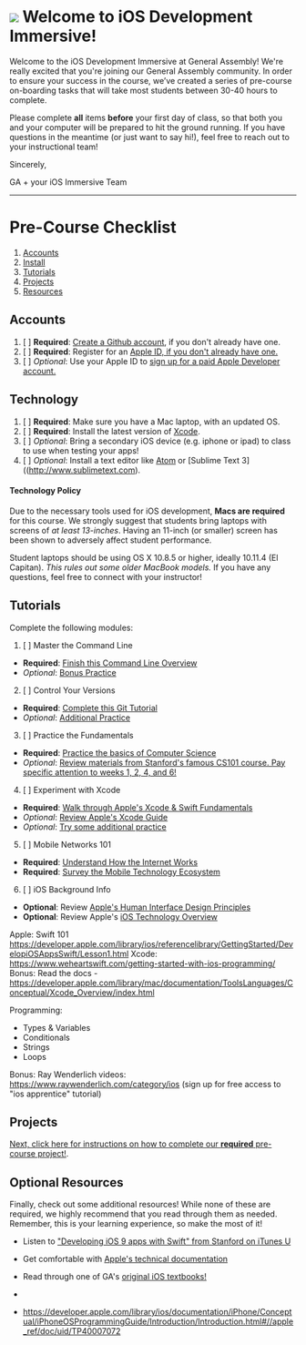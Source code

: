 # ![](https://ga-dash.s3.amazonaws.com/production/assets/logo-9f88ae6c9c3871690e33280fcf557f33.png) Welcome to iOS Development Immersive!

Welcome to the iOS Development Immersive at General Assembly! We're really excited that you're joining our General Assembly community. In order to ensure your success in the course, we’ve created a series of pre-course on-boarding tasks that will take most students between 30-40 hours to complete.

Please complete **all** items **before** your first day of class, so that both you and your computer will be prepared to hit the ground running. If you have questions in the meantime (or just want to say hi!), feel free to reach out to your instructional team!

Sincerely,

GA + your iOS Immersive Team

---

# Pre-Course Checklist
1. [Accounts](#account)
2. [Install](#install)
3. [Tutorials](#tutorials)
4. [Projects](#projects)
5. [Resources](#resources)

<a name="account"></a>
## Accounts
1. [ ] **Required**: [Create a Github account](https://github.com/join), if you don't already have one.
2. [ ] **Required**: Register for an [Apple ID, if you don't already have one.](https://www.apple.com/support/appleid/create-signin/)
3. [ ] *Optional*: Use your Apple ID to [sign up for a paid Apple Developer account.](https://developer.apple.com)

<a name="install"></a>
## Technology
1. [ ] **Required**: Make sure you have a Mac laptop, with an updated OS.
2. [ ] **Required**: Install the latest version of [Xcode](https://developer.apple.com/xcode/).
3. [ ] *Optional*: Bring a secondary iOS device (e.g. iphone or ipad) to class to use when testing your apps!
4. [ ] *Optional*: Install a text editor like [Atom](https://atom.io) or [Sublime Text 3]((http://www.sublimetext.com).

#### Technology Policy

Due to the necessary tools used for iOS development, **Macs are required** for this course. We strongly suggest that students bring laptops with screens of *at least 13-inches*. Having an 11-inch (or smaller) screen has been shown to adversely affect student performance.

Student laptops should be using OS X 10.8.5 or higher, ideally 10.11.4 (El Capitan). *This rules out some older MacBook models.* If you have any questions, feel free to connect with your instructor!

<a name="tutorials"></a>
## Tutorials
Complete the following modules:

1. [ ] Master the Command Line
 * **Required**: [Finish this Command Line Overview](http://generalassembly.github.io/prework/cl/#/)
 * *Optional*: [Bonus Practice](https://www.codecademy.com/learn/learn-the-command-line)

2. [ ] Control Your Versions
 * **Required**: [Complete this Git Tutorial](https://www.codecademy.com/learn/learn-git)
 * *Optional*: [Additional Practice](https://www.codeschool.com/courses/try-git)

3. [ ] Practice the Fundamentals
 * **Required**: [Practice the basics of Computer Science](https://www.codecademy.com/courses/programming-intro/0/1)
 * *Optional*: [Review materials from Stanford's famous CS101 course. Pay specific attention to weeks 1, 2, 4, and 6!](http://web.stanford.edu/class/cs101/)


4. [ ] Experiment with Xcode
 * **Required**: [Walk through Apple's Xcode & Swift Fundamentals](https://developer.apple.com/library/ios/referencelibrary/GettingStarted/DevelopiOSAppsSwift/Lesson1.html)
 * *Optional*: [Review Apple's Xcode Guide](https://developer.apple.com/library/mac/documentation/ToolsLanguages/Conceptual/Xcode_Overview/index.html)
 * *Optional*: [Try some additional practice](https://www.weheartswift.com/getting-started-with-ios-programming/)


5. [ ] Mobile Networks 101
 * **Required**: [Understand How the Internet Works](https://www.khanacademy.org/computing/computer-science/internet-intro)
 * **Required**: [Survey the Mobile Technology Ecosystem](https://ga-edm-sandbox.s3.amazonaws.com/understanding-mobile-customers-and-their-devices/story.html)

6. [ ] iOS Background Info
* **Optional**: Review [Apple's Human Interface Design Principles](https://developer.apple.com/ios/human-interface-guidelines/#//apple_ref/doc/uid/TP40006556)
* **Optional**: Review Apple's [iOS Technology Overview](https://developer.apple.com/library/ios/documentation/Miscellaneous/Conceptual/iPhoneOSTechOverview/Introduction/Introduction.html#//apple_ref/doc/uid/TP40007898)

Apple: Swift 101 https://developer.apple.com/library/ios/referencelibrary/GettingStarted/DevelopiOSAppsSwift/Lesson1.html
Xcode: https://www.weheartswift.com/getting-started-with-ios-programming/
Bonus: Read the docs - https://developer.apple.com/library/mac/documentation/ToolsLanguages/Conceptual/Xcode_Overview/index.html

Programming:
- Types & Variables
- Conditionals
- Strings
- Loops

Bonus: Ray Wenderlich videos: https://www.raywenderlich.com/category/ios
(sign up for free access to "ios apprentice" tutorial)

<a name="projects"></a>
## Projects

[Next, click here for instructions on how to complete our **required** pre-course project!](./project.md).

<a name="resources"></a>
## Optional Resources
Finally, check out some additional resources! While none of these are required, we highly recommend that you read through them as needed. Remember, this is your learning experience, so make the most of it!

 * Listen to ["Developing iOS 9 apps with Swift" from Stanford on iTunes U](https://itunes.apple.com/gb/course/developing-ios-9-apps-swift/id1104579961) 
* Get comfortable with [Apple's technical documentation](https://developer.apple.com/library/ios/documentation/iPhone/Conceptual/iPhoneOSProgrammingGuide/Introduction/Introduction.html#//apple_ref/doc/uid/TP40007072)
 * Read through one of GA's [original iOS textbooks!](http://mobbook.generalassemb.ly/index.html)


 * 
 
 * https://developer.apple.com/library/ios/documentation/iPhone/Conceptual/iPhoneOSProgrammingGuide/Introduction/Introduction.html#//apple_ref/doc/uid/TP40007072

